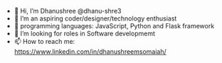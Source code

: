 - 👋 Hi, I’m Dhanushree @dhanu-shre3
- 👀 I’m an aspiring coder/designer/technology enthusiast
- 🌱 programming languages: JavaScript, Python and Flask framework
- 💞️ I’m looking for roles in Software developmemt
- 📫 How to reach me: https://www.linkedin.com/in/dhanushreemsomaiah/

<!---
dhanu-shre3/dhanu-shre3 is a ✨ special ✨ repository because its `README.md` (this file) appears on your GitHub profile.
You can click the Preview link to take a look at your changes.
--->
